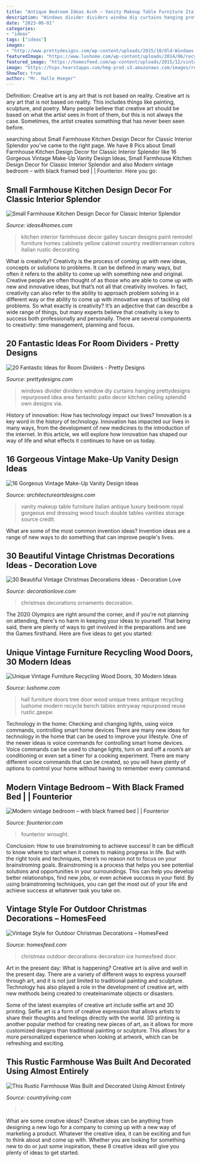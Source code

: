 ```yaml
---
title: "Antique Bedroom Ideas Acnh ~ Vanity Makeup Table Furniture Italian Antique Luxury Bedroom Royal Gorgeous End Dressing Wood Touch Double Tables Vanities Storage Source Credit"
description: "Windows divider dividers window diy curtains hanging prettydesigns repurposed idea area fantastic patio decor kitchen ceiling splendid own designs via"
date: "2023-06-01"
categories:
- "ideas"
tags: ["ideas"]
images:
- "http://www.prettydesigns.com/wp-content/uploads/2015/10/Old-Windows.jpg"
featuredImage: "https://www.lushome.com/wp-content/uploads/2014/06/recycling-wood-doors-vintage-furniture-racks-console-tables-9.jpg"
featured_image: "https://homesfeed.com/wp-content/uploads/2015/12/vintage-outdoor-christmas-decoration-near-front-door-with-decorative-and-photogenic-white-vintage-ice-skate-hang-on-the-vintage-slade.jpg"
image: "https://hips.hearstapps.com/hmg-prod.s3.amazonaws.com/images/reclaimed-everything-master-bedroom-0918-1535478325.jpg?crop=1xw:1xh;center,top&amp;resize=480:*"
ShowToc: true
author: "Mr. Halle Hoeger"
---
```



Definition: Creative art is any art that is not based on reality.
Creative art is any art that is not based on reality. This includes things like painting, sculpture, and poetry. Many people believe that creative art should be based on what the artist sees in front of them, but this is not always the case. Sometimes, the artist creates something that has never been seen before.

	

		
searching about Small Farmhouse Kitchen Design Decor for Classic Interior Splendor you've came to the right page. We have 8 Pics about Small Farmhouse Kitchen Design Decor for Classic Interior Splendor like 16 Gorgeous Vintage Make-Up Vanity Design Ideas, Small Farmhouse Kitchen Design Decor for Classic Interior Splendor and also Modern vintage bedroom – with black framed bed | | Founterior. Here you go:
		
    
## Small Farmhouse Kitchen Design Decor For Classic Interior Splendor

<img loading=lazy src="http://www.ideas4homes.com/wp-content/uploads/2016/01/Equsite-Wall-Paint-in-Small-Farmhouse-Kitchen-Design-with-Chic-Accessory-and-Wooden-Furniture.jpeg" onerror="this.onerror=null;this.src='https://tse2.mm.bing.net/th?id=OIP.keO7jyam00Cm5-VlMX1J2gHaFj&amp;pid=15.1';" alt="Small Farmhouse Kitchen Design Decor for Classic Interior Splendor">

_Source: ideas4homes.com_

>kitchen interior farmhouse decor galley tuscan designs paint remodel furniture homes cabinets yellow cabinet country mediterranean colors italian rustic decorating. 

	

What is creativity?
Creativity is the process of coming up with new ideas, concepts or solutions to problems. It can be defined in many ways, but often it refers to the ability to come up with something new and original. Creative people are often thought of as those who are able to come up with new and innovative ideas, but that’s not all that creativity involves. In fact, creativity can also refer to the ability to approach problem solving in a different way or the ability to come up with innovative ways of tackling old problems.
So what exactly is creativity? It’s an adjective that can describe a wide range of things, but many experts believe that creativity is key to success both professionally and personally. There are several components to creativity: time management, planning and focus.

    
## 20 Fantastic Ideas For Room Dividers - Pretty Designs

<img loading=lazy src="http://www.prettydesigns.com/wp-content/uploads/2015/10/Old-Windows.jpg" onerror="this.onerror=null;this.src='https://tse2.mm.bing.net/th?id=OIP.xSKaSoqpZTNRsRSj3VaCQAHaJI&amp;pid=15.1';" alt="20 Fantastic Ideas for Room Dividers - Pretty Designs">

_Source: prettydesigns.com_

>windows divider dividers window diy curtains hanging prettydesigns repurposed idea area fantastic patio decor kitchen ceiling splendid own designs via. 

	

History of innovation: How has technology impact our lives?
Innovation is a key word in the history of technology. Innovation has impacted our lives in many ways, from the development of new medicines to the introduction of the internet. In this article, we will explore how innovation has shaped our way of life and what effects it continues to have on us today.

    
## 16 Gorgeous Vintage Make-Up Vanity Design Ideas

<img loading=lazy src="https://www.architectureartdesigns.com/wp-content/uploads/2015/05/1414-630x661.jpg" onerror="this.onerror=null;this.src='https://tse3.mm.bing.net/th?id=OIP.E26ykqiyb5xXp_QruuMfPQHaHx&amp;pid=15.1';" alt="16 Gorgeous Vintage Make-Up Vanity Design Ideas">

_Source: architectureartdesigns.com_

>vanity makeup table furniture italian antique luxury bedroom royal gorgeous end dressing wood touch double tables vanities storage source credit. 

	

What are some of the most common invention ideas?
Invention ideas are a range of new ways to do something that can improve people's lives.

    
## 30 Beautiful Vintage Christmas Decorations Ideas - Decoration Love

<img loading=lazy src="http://www.decorationlove.com/wp-content/uploads/2016/09/Vintage-Christmas-Ornaments-1.jpg" onerror="this.onerror=null;this.src='https://tse2.mm.bing.net/th?id=OIP.o6-K4NczceoHI2oJkM8KcAHaLQ&amp;pid=15.1';" alt="30 Beautiful Vintage Christmas Decorations Ideas - Decoration Love">

_Source: decorationlove.com_

>christmas decorations ornaments decoration. 

	

The 2020 Olympics are right around the corner, and if you're not planning on attending, there's no harm in keeping your ideas to yourself. That being said, there are plenty of ways to get involved in the preparations and see the Games firsthand. Here are five ideas to get you started: 

    
## Unique Vintage Furniture Recycling Wood Doors, 30 Modern Ideas

<img loading=lazy src="https://www.lushome.com/wp-content/uploads/2014/06/recycling-wood-doors-vintage-furniture-racks-console-tables-9.jpg" onerror="this.onerror=null;this.src='https://tse3.mm.bing.net/th?id=OIP.Xz_vGqx4i_gGmlen6dKWGQAAAA&amp;pid=15.1';" alt="Unique Vintage Furniture Recycling Wood Doors, 30 Modern Ideas">

_Source: lushome.com_

>hall furniture doors tree door wood unique trees antique recycling lushome modern recycle bench tables entryway repurposed reuse rustic двери. 

	

Technology in the home: Checking and changing lights, using voice commands, controlling smart home devices
There are many new ideas for technology in the home that can be used to improve your lifestyle. One of the newer ideas is voice commands for controlling smart home devices. Voice commands can be used to change lights, turn on and off a room’s air conditioning or even set a timer for a cooking experiment. There are many different voice commands that can be created, so you will have plenty of options to control your home without having to remember every command.

    
## Modern Vintage Bedroom – With Black Framed Bed | | Founterior

<img loading=lazy src="https://founterior.com/wp-content/uploads/2014/09/Modern-vintage-bedroom-with-black-framed-bed.jpg" onerror="this.onerror=null;this.src='https://tse1.mm.bing.net/th?id=OIP.s0uoD9Dm639Q5tJNM-EiDQHaLH&amp;pid=15.1';" alt="Modern vintage bedroom – with black framed bed | | Founterior">

_Source: founterior.com_

>founterior wrought. 

	

Conclusion: How to use brainstroming to achieve success!
It can be difficult to know where to start when it comes to making progress in life. But with the right tools and techniques, there’s no reason not to focus on your brainstroming goals. Brainstroming is a process that helps you see potential solutions and opportunities in your surroundings. This can help you develop better relationships, find new jobs, or even achieve success in your field. By using brainstroming techniques, you can get the most out of your life and achieve success at whatever task you take on.

    
## Vintage Style For Outdoor Christmas Decorations – HomesFeed

<img loading=lazy src="https://homesfeed.com/wp-content/uploads/2015/12/vintage-outdoor-christmas-decoration-near-front-door-with-decorative-and-photogenic-white-vintage-ice-skate-hang-on-the-vintage-slade.jpg" onerror="this.onerror=null;this.src='https://tse1.mm.bing.net/th?id=OIP.6g3Vt9suuUpT6h78HyDVFwHaKi&amp;pid=15.1';" alt="Vintage Style for Outdoor Christmas Decorations – HomesFeed">

_Source: homesfeed.com_

>christmas outdoor decorations decoration ice homesfeed door. 

	

Art in the present day: What is happening?
Creative art is alive and well in the present day. There are a variety of different ways to express yourself through art, and it is not just limited to traditional painting and sculpture. Technology has also played a role in the development of creative art, with new methods being created to createinanimate objects or disasters. 

Some of the latest examples of creative art include selfie art and 3D printing. Selfie art is a form of creative expression that allows artists to share their thoughts and feelings directly with the world. 3D printing is another popular method for creating new pieces of art, as it allows for more customized designs than traditional painting or sculpture. This allows for a more personalized experience when looking at artwork, which can be refreshing and exciting.

    
## This Rustic Farmhouse Was Built And Decorated Using Almost Entirely

<img loading=lazy src="https://hips.hearstapps.com/hmg-prod.s3.amazonaws.com/images/reclaimed-everything-master-bedroom-0918-1535478325.jpg?crop=1xw:1xh;center,top&amp;resize=480:*" onerror="this.onerror=null;this.src='https://tse4.mm.bing.net/th?id=OIP.nJsryJ-d4QU6BqFoDoH-RwHaLH&amp;pid=15.1';" alt="This Rustic Farmhouse Was Built and Decorated Using Almost Entirely">

_Source: countryliving.com_

>. 

	

What are some creative ideas?
Creative ideas can be anything from designing a new logo for a company to coming up with a new way of marketing a product. Whatever the creative idea, it can be exciting and fun to think about and come up with. Whether you are looking for something new to do or just some inspiration, these 8 creative ideas will give you plenty of ideas to get started.

